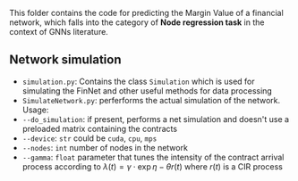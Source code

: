 This folder contains the code for predicting the Margin Value of a financial network, which falls into the category of **Node regression task** in the context of GNNs literature.

## Network simulation
- `simulation.py`: Contains the class `Simulation` which is used for simulating the FinNet and other useful methods for data processing
- `SimulateNetwork.py`: perferforms the actual simulation of the network. Usage:
 - `--do_simulation`: if present, performs a net simulation and doesn't use a preloaded matrix containing the contracts
 - `--device`: `str` could be `cuda`, `cpu`, `mps`
 - `--nodes`: `int` number of nodes in the network
 - `--gamma`: `float` parameter that tunes the intensity of the contract arrival process according to $\lambda(t) = \gamma \cdot \exp{\eta -\theta r(t)}$ where $r(t)$ is a CIR process
